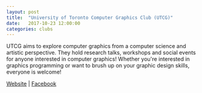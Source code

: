 ```yaml
---
layout: post
title:  "University of Toronto Computer Graphics Club (UTCG)"
date:   2017-10-23 12:00:00
categories: clubs
---
```


UTCG aims to explore computer graphics from a computer science and artistic perspective. They hold research talks, workshops and social events for anyone interested in computer graphics! Whether you're interested in graphics programming or want to brush up on your graphic design skills, everyone is welcome!

[Website](http://utcg.club) |
[Facebook](http://www.facebook.com/UTComputerGraphics)
